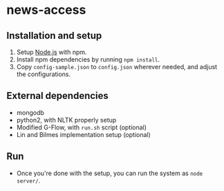# news-access

## Installation and setup
1. Setup [Node.js](https://nodejs.org/) with npm.
2. Install npm dependencies by running `npm install`.
3. Copy `config-sample.json` to `config.json` wherever needed, and adjust the configurations.

## External dependencies
- mongodb
- python2, with NLTK properly setup
- Modified G-Flow, with `run.sh` script (optional)
- Lin and Bilmes implementation setup (optional)

## Run
- Once you're done with the setup, you can run the system as `node server/`.
